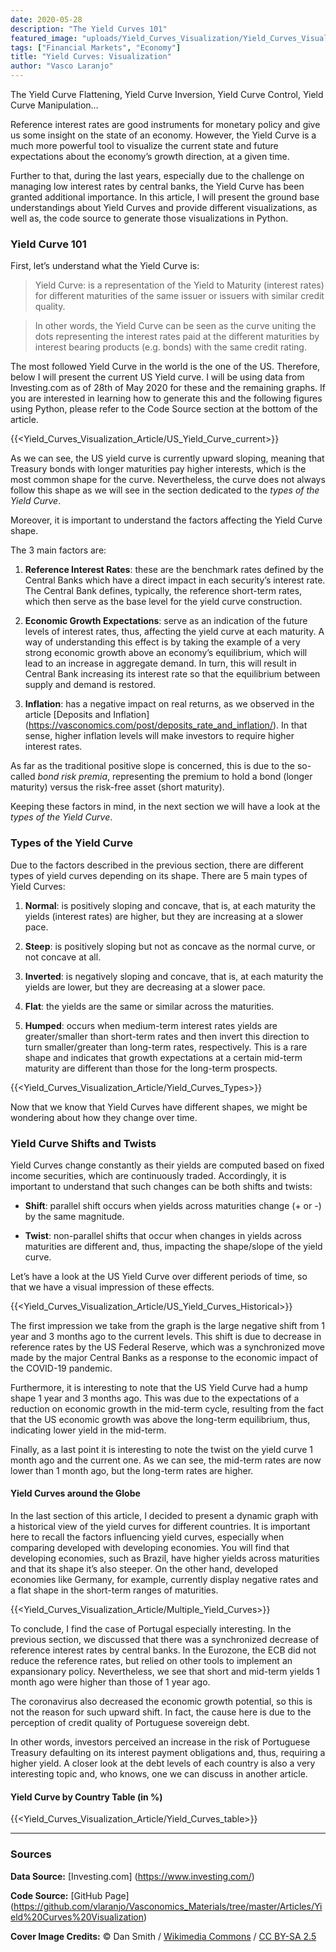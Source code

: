 ```yaml
---
date: 2020-05-28
description: "The Yield Curves 101"
featured_image: "uploads/Yield_Curves_Visualization/Yield_Curves_Visualization_Cover.jpg"
tags: ["Financial Markets", "Economy"]
title: "Yield Curves: Visualization"
author: "Vasco Laranjo"
---
```

The Yield Curve Flattening, Yield Curve Inversion, Yield Curve Control, Yield Curve Manipulation…

Reference interest rates are good instruments for monetary policy and give us some insight on the state of an economy. However, the Yield Curve is a much more powerful tool to visualize the current state and future expectations about the economy’s growth direction, at a given time. 

Further to that, during the last years, especially due to the challenge on managing low interest rates by central banks, the Yield Curve has been granted additional importance. In this article, I will present the ground base understandings about Yield Curves and provide different visualizations, as well as, the code source to generate those visualizations in Python.

### Yield Curve 101

First, let’s understand what the Yield Curve is:

> Yield Curve: is a representation of the Yield to Maturity (interest rates) for different maturities of the same issuer or issuers with similar credit quality.

> In other words, the Yield Curve can be seen as the curve uniting the dots representing the interest rates paid at the different maturities by interest bearing products (e.g. bonds) with the same credit rating.

The most followed Yield Curve in the world is the one of the US. Therefore, below I will present the current US Yield curve. I will be using data from Investing.com as of 28th of May 2020 for these and the remaining graphs. If you are interested in learning how to generate this and the following figures using Python, please refer to the Code Source section at the bottom of the article. 

{{<Yield_Curves_Visualization_Article/US_Yield_Curve_current>}}

As we can see, the US yield curve is currently upward sloping, meaning that Treasury bonds with longer maturities pay higher interests, which is the most common shape for the curve. Nevertheless, the curve does not always follow this shape as we will see in the section dedicated to the *types of the Yield Curve*.

Moreover, it is important to understand the factors affecting the Yield Curve shape. 

The 3 main factors are:

1. **Reference Interest Rates**: these are the benchmark rates defined by the Central Banks which have a direct impact in each security’s interest rate. The Central Bank defines, typically, the reference short-term rates, which then serve as the base level for the yield curve construction.

2. **Economic Growth Expectations**: serve as an indication of the future levels of interest rates, thus, affecting the yield curve at each maturity. A way of understanding this effect is by taking the example of a very strong economic growth above an economy’s equilibrium, which will lead to an increase in aggregate demand. In turn, this will result in Central Bank increasing its interest rate so that the equilibrium between supply and demand is restored.

3. **Inflation**: has a negative impact on real returns, as we observed in the article [Deposits and Inflation] (https://vasconomics.com/post/deposits_rate_and_inflation/). In that sense, higher inflation levels will make investors to require higher interest rates.

As far as the traditional positive slope is concerned, this is due to the so-called *bond risk premia*, representing the premium to hold a bond (longer maturity) versus the risk-free asset (short maturity).

Keeping these factors in mind, in the next section we will have a look at the *types of the Yield Curve*.


### Types of the Yield Curve

Due to the factors described in the previous section, there are different types of yield curves depending on its shape. 
There are 5 main types of Yield Curves:

1. **Normal**: is positively sloping and concave, that is, at each maturity the yields (interest rates) are higher, but they are increasing at a slower pace.

2. **Steep**: is positively sloping but not as concave as the normal curve, or not concave at all.

3. **Inverted**: is negatively sloping and concave, that is, at each maturity the yields are lower, but they are decreasing at a slower pace.

4. **Flat**: the yields are the same or similar across the maturities.

5. **Humped**: occurs when medium-term interest rates yields are greater/smaller than short-term rates and then invert this direction to turn smaller/greater than long-term rates, respectively. This is a rare shape and indicates that growth expectations at a certain mid-term maturity are different than those for the long-term prospects.

{{<Yield_Curves_Visualization_Article/Yield_Curves_Types>}}

Now that we know that Yield Curves have different shapes, we might be wondering about how they change over time.

### Yield Curve Shifts and Twists

Yield Curves change constantly as their yields are computed based on fixed income securities, which are continuously traded. Accordingly, it is important to understand that such changes can be both shifts and twists:

* **Shift**: parallel shift occurs when yields across maturities change (+ or -) by the same magnitude.

* **Twist**: non-parallel shifts that occur when changes in yields across maturities are different and, thus, impacting the shape/slope of the yield curve.

Let’s have a look at the US Yield Curve over different periods of time, so that we have a visual impression of these effects.

{{<Yield_Curves_Visualization_Article/US_Yield_Curves_Historical>}}

The first impression we take from the graph is the large negative shift from 1 year and 3 months ago to the current levels. This shift is due to decrease in reference rates by the US Federal Reserve, which was a synchronized move made by the major Central Banks as a response to the economic impact of the COVID-19 pandemic. 

Furthermore, it is interesting to note that the US Yield Curve had a hump shape 1 year and 3 months ago. This was due to the expectations of a reduction on economic growth in the mid-term cycle, resulting from the fact that the US economic growth was above the long-term equilibrium, thus, indicating lower yield in the mid-term. 

Finally, as a last point it is interesting to note the twist on the yield curve 1 month ago and the current one. As we can see, the mid-term rates are now lower than 1 month ago, but the long-term rates are higher.

#### Yield Curves around the Globe

In the last section of this article, I decided to present a dynamic graph with a historical view of the yield curves for different countries. It is important here to recall the factors influencing yield curves, especially when comparing developed with developing economies. You will find that developing economies, such as Brazil, have higher yields across maturities and that its shape it’s also steeper. On the other hand, developed economies like Germany, for example, currently display negative rates and a flat shape in the short-term ranges of maturities.

{{<Yield_Curves_Visualization_Article/Multiple_Yield_Curves>}}

To conclude, I find the case of Portugal especially interesting. In the previous section, we discussed that there was a synchronized decrease of reference interest rates by central banks. In the Eurozone, the ECB did not reduce the reference rates, but relied on other tools to implement an expansionary policy. Nevertheless, we see that short and mid-term yields 1 month ago were higher than those of 1 year ago. 

The coronavirus also decreased the economic growth potential, so this is not the reason for such upward shift. In fact, the cause here is due to the perception of credit quality of Portuguese sovereign debt. 

In other words, investors perceived an increase in the risk of Portuguese Treasury defaulting on its interest payment obligations and, thus, requiring a higher yield. A closer look at the debt levels of each country is also a very interesting topic and, who knows, one we can discuss in another article.

#### Yield Curve by Country Table (in %)

{{<Yield_Curves_Visualization_Article/Yield_Curves_table>}}

---
### Sources

**Data Source:** [Investing.com] (https://www.investing.com/)

**Code Source:** 
[GitHub Page] (https://github.com/vlaranjo/Vasconomics_Materials/tree/master/Articles/Yield%20Curves%20Visualization)

**Cover Image Credits:**  © Dan Smith / [Wikimedia Commons](https://commons.wikimedia.org/wiki/File:Federal_Reserve.jpg#filelinks) / [CC BY-SA 2.5](https://creativecommons.org/licenses/by-sa/2.5/deed.en)